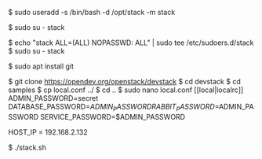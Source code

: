 $ sudo useradd -s /bin/bash -d /opt/stack -m stack

$ sudo su - stack

$ echo "stack ALL=(ALL) NOPASSWD: ALL" | sudo tee /etc/sudoers.d/stack
$ sudo su - stack

$ sudo apt install git

$ git clone https://opendev.org/openstack/devstack
$ cd devstack
$ cd samples
$ cp local.conf ../
$ cd ..
$ sudo nano local.conf
[[local|localrc]]
ADMIN_PASSWORD=secret
DATABASE_PASSWORD=$ADMIN_PASSWORD
RABBIT_PASSWORD=$ADMIN_PASSWORD
SERVICE_PASSWORD=$ADMIN_PASSWORD

HOST_IP = 192.168.2.132

$ ./stack.sh
